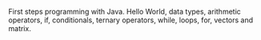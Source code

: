 First steps programming with Java. 
Hello World, data types, arithmetic operators, if, conditionals, ternary operators, while, loops, for, vectors and matrix. 
